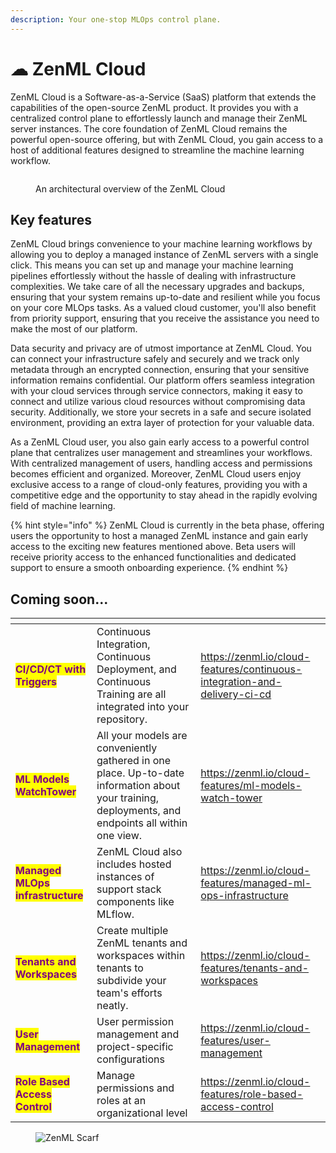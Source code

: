 ```yaml
---
description: Your one-stop MLOps control plane.
---
```


# ☁ ZenML Cloud

ZenML Cloud is a Software-as-a-Service (SaaS) platform that extends the capabilities of the open-source ZenML product. It provides you with a centralized control plane to effortlessly launch and manage their ZenML server instances. The core foundation of ZenML Cloud remains the powerful open-source offering, but with ZenML Cloud, you gain access to a host of additional features designed to streamline the machine learning workflow.

<div data-full-width="true">

<figure><img src="../../.gitbook/assets/cloud_architecture_scenario_2a.png.png" alt=""><figcaption><p>An architectural overview of the ZenML Cloud</p></figcaption></figure>

</div>

## Key features

ZenML Cloud brings convenience to your machine learning workflows by allowing you to deploy a managed instance of ZenML servers with a single click. This means you can set up and manage your machine learning pipelines effortlessly without the hassle of dealing with infrastructure complexities. We take care of all the necessary upgrades and backups, ensuring that your system remains up-to-date and resilient while you focus on your core MLOps tasks. As a valued cloud customer, you'll also benefit from priority support, ensuring that you receive the assistance you need to make the most of our platform.

Data security and privacy are of utmost importance at ZenML Cloud. You can connect your infrastructure safely and securely and we track only metadata through an encrypted connection, ensuring that your sensitive information remains confidential. Our platform offers seamless integration with your cloud services through service connectors, making it easy to connect and utilize various cloud resources without compromising data security. Additionally, we store your secrets in a safe and secure isolated environment, providing an extra layer of protection for your valuable data.

As a ZenML Cloud user, you also gain early access to a powerful control plane that centralizes user management and streamlines your workflows. With centralized management of users, handling access and permissions becomes efficient and organized. Moreover, ZenML Cloud users enjoy exclusive access to a range of cloud-only features, providing you with a competitive edge and the opportunity to stay ahead in the rapidly evolving field of machine learning.

{% hint style="info" %}
ZenML Cloud is currently in the beta phase, offering users the opportunity to host a managed ZenML instance and gain early access to the exciting new features mentioned above. Beta users will receive priority access to the enhanced functionalities and dedicated support to ensure a smooth onboarding experience.
{% endhint %}

## Coming soon...

<table data-card-size="large" data-view="cards" data-full-width="true"><thead><tr><th></th><th></th><th data-hidden data-card-target data-type="content-ref"></th></tr></thead><tbody><tr><td><mark style="color:purple;"><strong>CI/CD/CT with Triggers</strong></mark></td><td>Continuous Integration, Continuous Deployment, and Continuous Training are all integrated into your repository.</td><td><a href="https://zenml.io/cloud-features/continuous-integration-and-delivery-ci-cd">https://zenml.io/cloud-features/continuous-integration-and-delivery-ci-cd</a></td></tr><tr><td><mark style="color:purple;"><strong>ML Models WatchTower</strong></mark></td><td>All your models are conveniently gathered in one place. Up-to-date information about your training, deployments, and endpoints all within one view.</td><td><a href="https://zenml.io/cloud-features/ml-models-watch-tower">https://zenml.io/cloud-features/ml-models-watch-tower</a></td></tr><tr><td><mark style="color:purple;"><strong>Managed MLOps infrastructure</strong></mark></td><td>ZenML Cloud also includes hosted instances of support stack components like MLflow.</td><td><a href="https://zenml.io/cloud-features/managed-ml-ops-infrastructure">https://zenml.io/cloud-features/managed-ml-ops-infrastructure</a></td></tr><tr><td><mark style="color:purple;"><strong>Tenants and Workspaces</strong></mark></td><td>Create multiple ZenML tenants and workspaces within tenants to subdivide your team's efforts neatly.</td><td><a href="https://zenml.io/cloud-features/tenants-and-workspaces">https://zenml.io/cloud-features/tenants-and-workspaces</a></td></tr><tr><td><mark style="color:purple;"><strong>User Management</strong></mark></td><td>User permission management and project-specific configurations</td><td><a href="https://zenml.io/cloud-features/user-management">https://zenml.io/cloud-features/user-management</a></td></tr><tr><td><mark style="color:purple;"><strong>Role Based Access Control</strong></mark></td><td>Manage permissions and roles at an organizational level</td><td><a href="https://zenml.io/cloud-features/role-based-access-control">https://zenml.io/cloud-features/role-based-access-control</a></td></tr></tbody></table>

<figure><img src="https://static.scarf.sh/a.png?x-pxid=f0b4f458-0a54-4fcd-aa95-d5ee424815bc" alt="ZenML Scarf"><figcaption></figcaption></figure>
